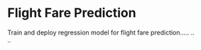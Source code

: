 # Flight Fare Prediction

Train and deploy regression model for flight fare prediction..... 
..  
..  
